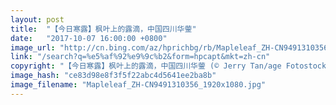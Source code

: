 ```yaml
---
layout: post
title:  "【今日寒露】枫叶上的露滴，中国四川华蓥"
date:   "2017-10-07 16:00:00 +0800"
image_url: "http://cn.bing.com/az/hprichbg/rb/Mapleleaf_ZH-CN9491310356_1920x1080.jpg"
link: "/search?q=%e5%af%92%e9%9c%b2&form=hpcapt&mkt=zh-cn"
copyright: "【今日寒露】枫叶上的露滴，中国四川华蓥 (© Jerry Tan/age Fotostock)"
image_hash: "ce83d98e8f3f5f22abc4d5641ee2ba8b"
image_filename: "Mapleleaf_ZH-CN9491310356_1920x1080.jpg"
---
```

